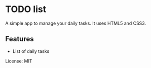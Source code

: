 # TODO list
A simple app to manage your daily tasks.
It uses HTML5 and CSS3.

## Features
* List of daily tasks

License: MIT
